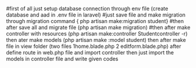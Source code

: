 #first of all just setup database connection through env file (create database and aad in .env file in laravel)
#just save file and make migration through migration command { php artisan make:migration student}
#then after save all and migrate file (php artisan make migration)
#then after make controller with resources (php artisan make:controller Studentcontroller -r)
then ater make models (php artisan make :model student)
then after make file in view folder (two files 1home.blade.php 2 editform.blade.php)
after define route in web.php file and import controller
then just import the models in controller file and write given codes
